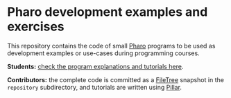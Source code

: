# Pharo development examples and exercises

This repository contains the code of small [Pharo][] programs to be used as development examples or use-cases during programming courses.

**Students:** [check the program explanations and tutorials here](http://cdlm.github.io/pharo-katas).

**Contributors:** the complete code is committed as a [FileTree][] snapshot in the `repository` subdirectory, and tutorials are written using [Pillar][].

[pharo]: http://pharo.org
[pillar]: https://github.com/pillar-markup/pillar
[filetree]: https://github.com/dalehenrich/filetree
